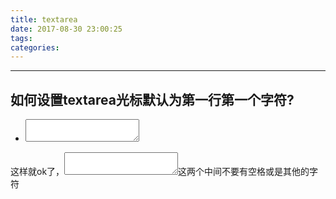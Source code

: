 ```yaml
---
title: textarea
date: 2017-08-30 23:00:25
tags:
categories:
---
```

------

<!-- more -->

## 如何设置textarea光标默认为第一行第一个字符?

* <textarea name="textareaname" rows="XX" cols="XX" ></textarea>
这样就ok了，<textarea ></textarea >这两个中间不要有空格或是其他的字符
